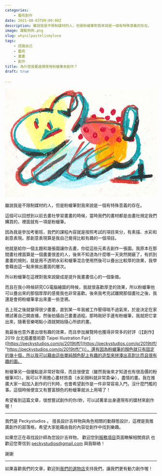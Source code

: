 ```yaml
---
categories:
    - 藝術創作
date: 2021-08-03T09:09:00Z
description: 雖說我是不限制媒材的人，但是粉蠟筆對我來說是一個有特殊意義的存在。
image: 躍動狗狗.png
slug: whyoilpastelismylove
tags:
    - 認識自己
    - 藝術
    - 畫畫
    - 創作
title: 為什麼我要選擇使用粉蠟筆來創作？
draft: true

---
```


![躍動狗狗](躍動狗狗.png)

雖說我是不限制媒材的人，但是粉蠟筆對我來說是一個有特殊意義的存在。

這個可以回想到以前去畫社學習畫畫的時候，當時我們的畫材都是由畫社規定我們購買的，裡面就有一項是粉蠟筆。

因為我是參加考衝班，我們的課程內容就是按照考試的項目來分，有素描、水彩和創意表現。那創意表現算是我自己覺得比較有趣的一個項目。

他就是給你一個主題和幾張圖讓你去畫，你從這些元素去創作一張圖。我原本在那間畫社裡面算是一個畫畫很差的人，後來不知道為什麼哪一天突然開竅了，有抓到畫畫的規則，就是用不透明水彩和蠟筆混合使用然後可以疊出比較厚的效果，我學會藉由這一點來做出畫面的層次。

所以粉蠟筆在這裡對我來說變成是提升我畫畫信心的一個象徵。

而且在我小時候研究CG電腦繪圖的時候，我就很喜歡厚塗的效果，所以粉蠟筆他可以疊出來的那個厚厚的感覺我也非常喜歡。後來我考完試離開那個畫社之後，我還是會把粉蠟筆拿出來畫一些塗鴉。

去上班之後就變得很少畫畫，直到某一年我被工作壓得喘不過氣來，於是決定在家裡試著自己開直播，然後拍攝自己畫畫過程。那時剛好手邊有粉蠟筆，我就把它拿出來，隨著音樂喝點小酒就開始隨心所欲的畫。

我最後也意外畫出很有趣的效果，而且參加展覽時也獲得非常多的好評（[【創作】2019 台北插畫藝術節 Taipei Illustration Fair]([https://peckystudios.com/p/2019tiff/](https://peckystudios.com/p/2019tiff/ "https://peckystudios.com/p/2019tiff/"))），還有因為粉蠟筆的顏色就只有固定的幾十個，所以我可以藉由這些單純顏色配上有趣的造型來拼湊出高對比而且很有趣的圖。

粉蠟筆另一個優點是非常好取得，而且很便宜（雖然我後來才知道也有很高價的粉蠟筆XD）。我可以不用擔心畫材昂貴（水彩顏料就非常貴😭️），盡情的畫。我在推廣大家一起加入創作的行列時，也會希望創作是一件非常容易入門，沒什麼門檻的事。這個時候便宜又有豐富顏色的粉蠟筆就派上用場了！

希望看到這篇文章，很想嘗試創作的你/妳，可以試著拿出身邊現有的媒材來創作喔！


---

我們是 Peckystudios 。
擅長設計吉祥物與角色相關的動靜態設計，這裡是我推廣創作的部落格，希望大家能藉由我的內容從創作中找到樂趣。

如果您正在尋找設計師為您設計吉祥物，
歡迎您到[服務項目](https://peckyhsieh.wixsite.com/peckystudiosservice)頁面瞭解相關資訊
也歡迎您寄信到 peckystudios@gmail.com 與我聯絡！

謝謝

---

如果喜歡我們的文章，歡迎到[我們的選物店](https://www.rakuten.com.tw/shop/peckystudio/)支持我們，讓我們更有動力創作喔！